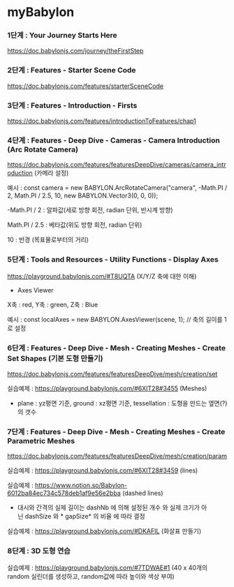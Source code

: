 # myBabylon

### 1단계 : Your Journey Starts Here

https://doc.babylonjs.com/journey/theFirstStep 

### 2단계 : Features - Starter Scene Code

https://doc.babylonjs.com/features/starterSceneCode

### 3단계 : Features - Introduction - Firsts

https://doc.babylonjs.com/features/introductionToFeatures/chap1


### 4단계 : Features - Deep Dive - Cameras - Camera Introduction (Arc Rotate Camera) 

https://doc.babylonjs.com/features/featuresDeepDive/cameras/camera_introduction (카메라 설정)

예시 : const camera = new BABYLON.ArcRotateCamera("camera", -Math.PI / 2, Math.PI / 2.5, 10, new BABYLON.Vector3(0, 0, 0));

-Math.PI / 2  : 알파값(세로 방향 회전, radian 단위, 반시계 방향)

Math.PI / 2.5 : 베타값(위도 방향 회전, radian 단위)

10            : 반경  (목표물로부터의 거리) 


### 5단계 : Tools and Resources - Utility Functions - Display Axes

https://playground.babylonjs.com/#T8UQTA (X/Y/Z 축에 대한 이해)

* Axes Viewer

X축 : red, Y축 : green, Z축 : Blue

예시 : const localAxes = new BABYLON.AxesViewer(scene, 1);  // 축의 길이를 1로 설정


### 6단계 : Features - Deep Dive - Mesh - Creating Meshes - Create Set Shapes (기본 도형 만들기)

https://doc.babylonjs.com/features/featuresDeepDive/mesh/creation/set

실습예제 : https://playground.babylonjs.com/#6XIT28#3455 (Meshes)

* plane : yz평면 기준, ground : xz평면 기준, tessellation : 도형을 만드는 옆면(?)의 갯수


### 7단계 : Features - Deep Dive - Mesh - Creating Meshes - Create Parametric Meshes 

https://doc.babylonjs.com/features/featuresDeepDive/mesh/creation/param

실습예제 : https://playground.babylonjs.com/#6XIT28#3459  (lines)

실습예제 : https://www.notion.so/Babylon-6012ba84ec734c578deb1af9e56e2bba  (dashed lines) 

* 대시와 간격의 실제 길이는 dashNb 에 의해 설정된 개수 와 실제 크기가 아닌 dashSize 와 * gapSize* 의 비율 에 따라 결정

실습예제 : https://playground.babylonjs.com/#DKAFIL (화살표 만들기)

### 8단계 : 3D 도형 연습

실습예제 : https://playground.babylonjs.com/#7TDWAE#1 (40 x 40개의 random 실린더를 생성하고, random값에 따라 높이와 색상 부여)






